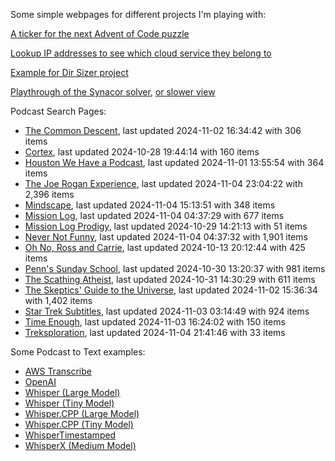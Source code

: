Some simple webpages for different projects I'm playing with:

[A ticker for the next Advent of Code puzzle](https://seligman.github.io/aoc_ticker.html)

[Lookup IP addresses to see which cloud service they belong to](https://seligman.github.io/cloud-ips/index.html)

[Example for Dir Sizer project](https://seligman.github.io/dir_sizer/cost_example.html)

[Playthrough of the Synacor solver](https://seligman.github.io/synacor/run_script_speed.html), [or slower view](https://seligman.github.io/synacor/run_script.html)

Podcast Search Pages:
<!-- Podcasts Start -->
* [The Common Descent](https://seligman.github.io/podcasts/common_descent/common_descent.html), last updated 2024-11-02 16:34:42 with 306 items
* [Cortex](https://seligman.github.io/podcasts/cortex_pod/cortex_pod.html), last updated 2024-10-28 19:44:14 with 160 items
* [Houston We Have a Podcast](https://seligman.github.io/podcasts/houston_we_have_a_podcast/houston_we_have_a_podcast.html), last updated 2024-11-01 13:55:54 with 364 items
* [The Joe Rogan Experience](https://seligman.github.io/podcasts/jre/jre.html), last updated 2024-11-04 23:04:22 with 2,396 items
* [Mindscape](https://seligman.github.io/podcasts/mindscape/mindscape.html), last updated 2024-11-04 15:13:51 with 348 items
* [Mission Log](https://seligman.github.io/podcasts/mission_log/mission_log.html), last updated 2024-11-04 04:37:29 with 677 items
* [Mission Log Prodigy](https://seligman.github.io/podcasts/ml_prodigy/ml_prodigy.html), last updated 2024-10-29 14:21:13 with 51 items
* [Never Not Funny](https://seligman.github.io/podcasts/nevernotfunny/nevernotfunny.html), last updated 2024-11-04 04:37:32 with 1,901 items
* [Oh No, Ross and Carrie](https://seligman.github.io/podcasts/oh_no/oh_no.html), last updated 2024-10-13 20:12:44 with 425 items
* [Penn's Sunday School](https://seligman.github.io/podcasts/penn_sunday_school/penn_sunday_school.html), last updated 2024-10-30 13:20:37 with 981 items
* [The Scathing Atheist](https://seligman.github.io/podcasts/scathing/scathing.html), last updated 2024-10-31 14:30:29 with 611 items
* [The Skeptics' Guide to the Universe](https://seligman.github.io/podcasts/sgu/sgu.html), last updated 2024-11-02 15:36:34 with 1,402 items
* [Star Trek Subtitles](https://seligman.github.io/star_trek_subtitles/star_trek_subtitles.html), last updated 2024-11-03 03:14:49 with 924 items
* [Time Enough](https://seligman.github.io/podcasts/time_enough/time_enough.html), last updated 2024-11-03 16:24:02 with 150 items
* [Treksploration](https://seligman.github.io/podcasts/treksploration/treksploration.html), last updated 2024-11-04 21:41:46 with 33 items
<!-- Podcasts End -->

Some Podcast to Text examples:
* [AWS Transcribe](https://seligman.github.io/podcast_to_text/Example-Results-AWS-Transcribe.html)
* [OpenAI](https://seligman.github.io/podcast_to_text/Example-Results-OpenAI.html)
* [Whisper (Large Model)](https://seligman.github.io/podcast_to_text/Example-Results-Whisper-Large.html)
* [Whisper (Tiny Model)](https://seligman.github.io/podcast_to_text/Example-Results-Whisper-Tiny.html)
* [Whisper.CPP (Large Model)](https://seligman.github.io/podcast_to_text/Example-Results-Whisper_CPP-Large.html)
* [Whisper.CPP (Tiny Model)](https://seligman.github.io/podcast_to_text/Example-Results-Whisper_CPP-Tiny.html)
* [WhisperTimestamped](https://seligman.github.io/podcast_to_text/Example-Results-WhisperTimestamped-Medium.html)
* [WhisperX (Medium Model)](https://seligman.github.io/podcast_to_text/Example-Results-WhisperX-Medium.html)
